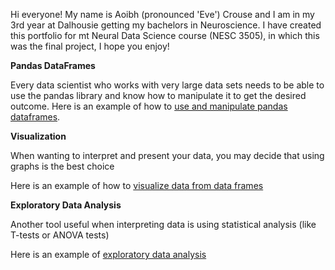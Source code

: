 Hi everyone! My name is Aoibh (pronounced 'Eve') Crouse and I am in my 3rd year at Dalhousie getting my bachelors in Neuroscience. I have created this portfolio for mt Neural Data Science course (NESC 3505), in which this was the final project, I hope you enjoy!

<b>Pandas DataFrames</b>

Every data scientist who works with very large data sets needs to be able to use the pandas library and know how to manipulate it to get the desired outcome.
Here is an example of how to [use and manipulate pandas dataframes](PandasDataFrameManipulation.md).

<b>Visualization</b>

When wanting to interpret and present your data, you may decide that using graphs is the best choice

Here is an example of how to [visualize data from data frames](Visualization.md)

<b>Exploratory Data Analysis</b>

Another tool useful when interpreting data is using statistical analysis (like T-tests or ANOVA tests)

Here is an example of [exploratory data analysis](EDA.md)
